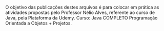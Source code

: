 O objetivo das publicações destes arquivos é para colocar em prática as atividades propostas pelo Professor Nélio Alves, referente ao curso de Java, pela Plataforma da Udemy.
Curso: Java COMPLETO Programação Orientada a Objetos + Projetos.
